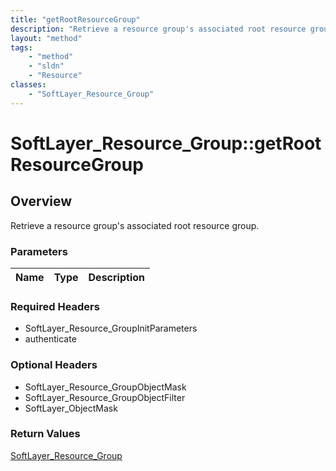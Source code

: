 ```yaml
---
title: "getRootResourceGroup"
description: "Retrieve a resource group's associated root resource group."
layout: "method"
tags:
    - "method"
    - "sldn"
    - "Resource"
classes:
    - "SoftLayer_Resource_Group"
---
```

# SoftLayer_Resource_Group::getRootResourceGroup
## Overview 
Retrieve a resource group's associated root resource group.

### Parameters 
|Name | Type | Description |
| --- | --- | --- |


### Required Headers
* SoftLayer_Resource_GroupInitParameters
* authenticate

### Optional Headers
* SoftLayer_Resource_GroupObjectMask
* SoftLayer_Resource_GroupObjectFilter
* SoftLayer_ObjectMask

### Return Values
<a href='/reference/datatypes/SoftLayer_Resource_Group'>SoftLayer_Resource_Group </a>
